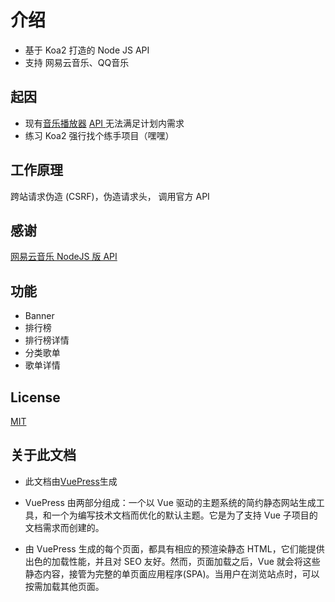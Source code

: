 # 介绍

* 基于 Koa2 打造的 Node JS API 
* 支持 网易云音乐、QQ音乐

## 起因

* 现有[音乐播放器](https://github.com/maomao1996/Vue-mmPlayer)  [ API ](https://binaryify.github.io/NeteaseCloudMusicApi) 无法满足计划内需求
* 练习 Koa2 强行找个练手项目（嘿嘿）

## 工作原理

跨站请求伪造 (CSRF)，伪造请求头， 调用官方 API

## 感谢

[网易云音乐 NodeJS 版 API](https://binaryify.github.io/NeteaseCloudMusicApi)

## 功能

* Banner
* 排行榜
* 排行榜详情
* 分类歌单
* 歌单详情


## License

[MIT](https://github.com/maomao1996/mmNodeApi/blob/master/LICENSE)

## 关于此文档

* 此文档由[VuePress](http://caibaojian.com/vuepress/)生成

* VuePress 由两部分组成：一个以 Vue 驱动的主题系统的简约静态网站生成工具，和一个为编写技术文档而优化的默认主题。它是为了支持 Vue 子项目的文档需求而创建的。

* 由 VuePress 生成的每个页面，都具有相应的预渲染静态 HTML，它们能提供出色的加载性能，并且对 SEO 友好。然而，页面加载之后，Vue 就会将这些静态内容，接管为完整的单页面应用程序(SPA)。当用户在浏览站点时，可以按需加载其他页面。